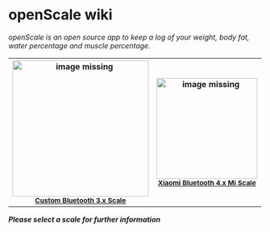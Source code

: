 <!-- 
<p align="center">
<a href="https://github.com/oliexdev/openScale/raw/master/doc/screens/screen_graph.png" target="_blank">
<img src='https://github.com/oliexdev/openScale/raw/master/doc/screens/screen_graph.png' width='300px' alt='missing' /> </a> <br>
<sub>Caption</sub>
</p>
-->

# openScale wiki

*openScale is an open source app to keep a log of your weight, body fat, water percentage and muscle percentage.*

<table border="0" align="center">
  <tr>

<th>
<a href="https://github.com/oliexdev/openScale/wiki/Custom-Bluetooth-Scale">
<img src='https://github.com/oliexdev/openScale/raw/master/doc/parts/scale_hacked_front.JPG' width='270px' alt='image missing' /> </a> <br>
<sub><a href="https://github.com/oliexdev/openScale/wiki/Custom-Bluetooth-Scale">Custom Bluetooth 3.x Scale</a></sub>
</th>

<th>
<a href="https://github.com/oliexdev/openScale/wiki/Xiaomi-Bluetooth-Mi-Scale">
<img src='https://github.com/oliexdev/openScale/raw/master/doc/mi_scale/miscale.jpg' width='200px' alt='image missing' /> </a> <br>
<sub><a href="https://github.com/oliexdev/openScale/wiki/Xiaomi-Bluetooth-Mi-Scale">Xiaomi Bluetooth 4.x Mi Scale</a></sub>
</th>

  </tr>
</table>

******_Please select a scale for further information_******
